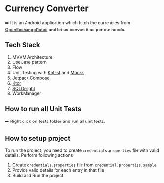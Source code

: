 # Currency Converter

➡️ It is an Android application which fetch the currencies from [OpenExchangeRates][OPEN_EXCHANGE] and let us convert it as per our needs.

## Tech Stack
1. MVVM Architecture
2. UseCase pattern
3. Flow
4. Unit Testing with [Kotest][KOTEST] and [Mockk][MOCKK]
5. Jetpack Compose
6. [Ktor][KTOR]
7. [SQLDelight][SQL_DELIGHT]
8. WorkManager

## How to run all Unit Tests

➡️ Right click on tests folder and run all unit tests.


[MOCKK]:https://mockk.io
[KOTEST]:https://kotest.io
[SQL_DELIGHT]:https://cashapp.github.io/sqldelight
[KTOR]: https://ktor.io
[OPEN_EXCHANGE]:https://openexchangerates.org

## How to setup project

To run the project, you need to create `credentials.properties` file with valid details.
Perform following actions
1. Create `credentials.properties` file from `credential.properties.sample`
2. Provide valid details for each entry in that file
3. Build and Run the project